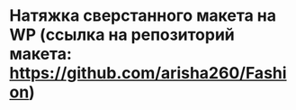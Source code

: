 # Натяжка сверстанного макета на WP (ссылка на репозиторий макета: https://github.com/arisha260/Fashion)
